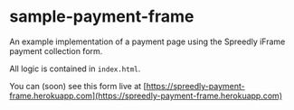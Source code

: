 # sample-payment-frame

An example implementation of a payment page using the Spreedly iFrame payment collection form.

All logic is contained in `index.html`.

You can (soon) see this form live at [https://spreedly-payment-frame.herokuapp.com](https://spreedly-payment-frame.herokuapp.com)
